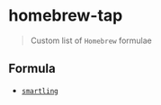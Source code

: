 # homebrew-tap
> Custom list of `Homebrew` formulae

## Formula

- [`smartling`](https://github.com/mdreizin/smartling)
